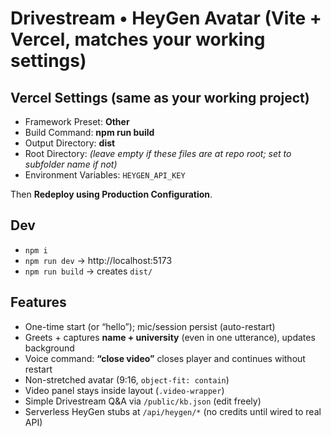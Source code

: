 # Drivestream • HeyGen Avatar (Vite + Vercel, matches your working settings)

## Vercel Settings (same as your working project)
- Framework Preset: **Other**
- Build Command: **npm run build**
- Output Directory: **dist**
- Root Directory: *(leave empty if these files are at repo root; set to subfolder name if not)*
- Environment Variables: `HEYGEN_API_KEY`

Then **Redeploy using Production Configuration**.

## Dev
- `npm i`
- `npm run dev` → http://localhost:5173
- `npm run build` → creates `dist/`

## Features
- One-time start (or “hello”); mic/session persist (auto-restart)
- Greets + captures **name + university** (even in one utterance), updates background
- Voice command: **“close video”** closes player and continues without restart
- Non-stretched avatar (9:16, `object-fit: contain`)
- Video panel stays inside layout (`.video-wrapper`)
- Simple Drivestream Q&A via `/public/kb.json` (edit freely)
- Serverless HeyGen stubs at `/api/heygen/*` (no credits until wired to real API)
